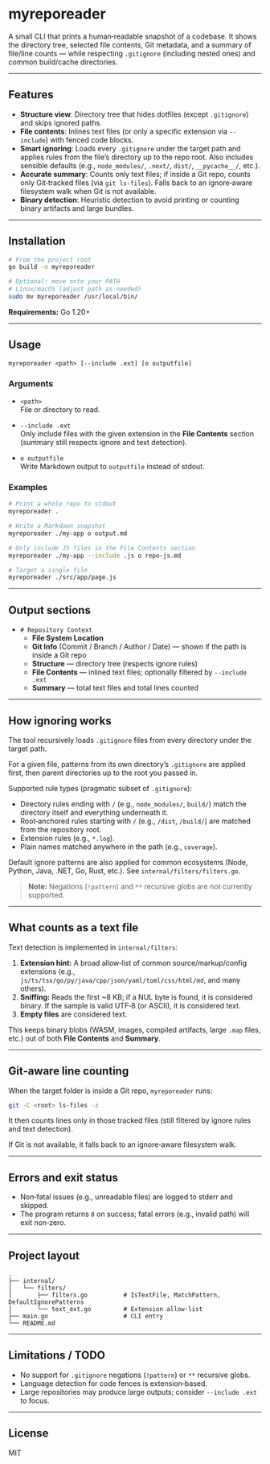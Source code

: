 # myreporeader

A small CLI that prints a human‑readable snapshot of a codebase. It shows the directory tree, selected file contents, Git metadata, and a summary of file/line counts — while respecting `.gitignore` (including nested ones) and common build/cache directories.

---

## Features

- **Structure view**: Directory tree that hides dotfiles (except `.gitignore`) and skips ignored paths.
- **File contents**: Inlines text files (or only a specific extension via `--include`) with fenced code blocks.
- **Smart ignoring**: Loads every `.gitignore` under the target path and applies rules from the file’s directory up to the repo root. Also includes sensible defaults (e.g., `node_modules/`, `.next/`, `dist/`, `__pycache__/`, etc.).
- **Accurate summary**: Counts only text files; if inside a Git repo, counts only Git‑tracked files (via `git ls-files`). Falls back to an ignore‑aware filesystem walk when Git is not available.
- **Binary detection**: Heuristic detection to avoid printing or counting binary artifacts and large bundles.

---

## Installation

```bash
# From the project root
go build -o myreporeader

# Optional: move onto your PATH
# Linux/macOS (adjust path as needed)
sudo mv myreporeader /usr/local/bin/
```
**Requirements:** Go 1.20+

---

## Usage

```text
myreporeader <path> [--include .ext] [o outputfile]
```

### Arguments

- `<path>`  
  File or directory to read.

- `--include .ext`  
  Only include files with the given extension in the **File Contents** section (summary still respects ignore and text detection).

- `o outputfile`  
  Write Markdown output to `outputfile` instead of stdout.

### Examples

```bash
# Print a whole repo to stdout
myreporeader .

# Write a Markdown snapshot
myreporeader ./my-app o output.md

# Only include JS files in the File Contents section
myreporeader ./my-app --include .js o repo-js.md

# Target a single file
myreporeader ./src/app/page.js
```

---

## Output sections

- `# Repository Context`
  - **File System Location**
  - **Git Info** (Commit / Branch / Author / Date) — shown if the path is inside a Git repo
  - **Structure** — directory tree (respects ignore rules)
  - **File Contents** — inlined text files; optionally filtered by `--include .ext`
  - **Summary** — total text files and total lines counted

---

## How ignoring works

The tool recursively loads `.gitignore` files from every directory under the target path.

For a given file, patterns from its own directory’s `.gitignore` are applied first, then parent directories up to the root you passed in.

Supported rule types (pragmatic subset of `.gitignore`):

- Directory rules ending with `/` (e.g., `node_modules/`, `build/`) match the directory itself and everything underneath it.
- Root‑anchored rules starting with `/` (e.g., `/dist`, `/build/`) are matched from the repository root.
- Extension rules (e.g., `*.log`).
- Plain names matched anywhere in the path (e.g., `coverage`).

Default ignore patterns are also applied for common ecosystems (Node, Python, Java, .NET, Go, Rust, etc.). See `internal/filters/filters.go`.

> **Note:** Negations (`!pattern`) and `**` recursive globs are not currently supported.

---

## What counts as a text file

Text detection is implemented in `internal/filters`:

1. **Extension hint:** A broad allow‑list of common source/markup/config extensions (e.g., `js/ts/tsx/go/py/java/cpp/json/yaml/toml/css/html/md`, and many others).
2. **Sniffing:** Reads the first ~8 KB; if a NUL byte is found, it is considered binary. If the sample is valid UTF‑8 (or ASCII), it is considered text.
3. **Empty files** are considered text.

This keeps binary blobs (WASM, images, compiled artifacts, large `.map` files, etc.) out of both **File Contents** and **Summary**.

---

## Git‑aware line counting

When the target folder is inside a Git repo, `myreporeader` runs:

```bash
git -C <root> ls-files -z
```

It then counts lines only in those tracked files (still filtered by ignore rules and text detection).

If Git is not available, it falls back to an ignore‑aware filesystem walk.

---

## Errors and exit status

- Non‑fatal issues (e.g., unreadable files) are logged to stderr and skipped.
- The program returns `0` on success; fatal errors (e.g., invalid path) will exit non‑zero.

---

## Project layout

```text
.
├── internal/
│   └── filters/
│       ├── filters.go          # IsTextFile, MatchPattern, DefaultIgnorePatterns
│       └── text_ext.go         # Extension allow‑list
├── main.go                     # CLI entry
└── README.md
```

---

## Limitations / TODO

- No support for `.gitignore` negations (`!pattern`) or `**` recursive globs.
- Language detection for code fences is extension‑based.
- Large repositories may produce large outputs; consider `--include .ext` to focus.

---

## License

MIT
